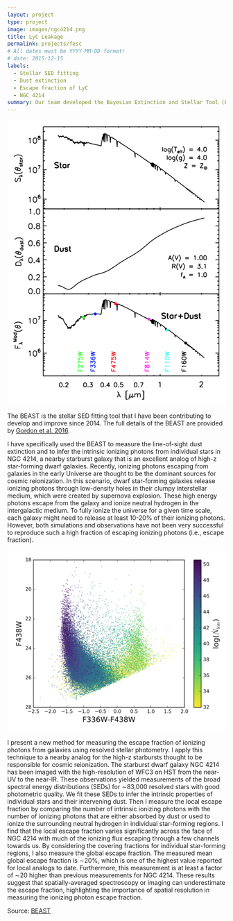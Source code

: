 ```yaml
---
layout: project
type: project
image: images/ngc4214.png
title: LyC Leakage
permalink: projects/fesc
# All dates must be YYYY-MM-DD format!
# date: 2015-12-15
labels:
  - Stellar SED fitting
  - Dust extinction
  - Escape fraction of LyC
  - NGC 4214
summary: Our team developed the Bayesian Extinction and Stellar Tool (BEAST). I use the BEAST to fit the ultraviolet to near-infrared photometric SEDs of stars in NGC 4214 to extract stellar and dust extinction parameters. 
---
```


<img class="ui medium right floated rounded image" src="../images/beast.png">

The BEAST is the stellar SED fitting tool that I have been contributing to develop and improve since 2014. The full details of the BEAST are provided by [Gordon et al. 2016](http://adsabs.harvard.edu/abs/2016ApJ...826..104G).

I have specifically used the BEAST to measure the line-of-sight dust extinction and to infer the intrinsic ionizing photons from individual stars in NGC 4214, a nearby starburst galaxy that is an excellent analog of high-z star-forming dwarf galaxies. Recently, ionizing photons escaping from galaxies in the early Universe are thought to be the dominant sources for cosmic reionization. In this scenario, dwarf star-forming galaxies release ionizing photons through low-density holes in their clumpy interstellar medium, which were created by supernova explosion. These high energy photons escape from the galaxy and ionize neutral hydrogen in the intergalactic medium. To fully ionize the universe for a given time scale, each galaxy might need to release at least 10-20% of their ionizing photons. However, both simulations and observations have not been very successful to reproduce such a high fraction of escaping ionizing photons (i.e., escape fraction).

<img class="ui medium right floated rounded image" src="../images/ngc4214_Nion.png">

I present a new method for measuring the escape fraction of ionizing photons from galaxies using resolved stellar photometry. I apply this technique to a nearby analog for the high-z starbursts thought to be responsible for cosmic reionization. The starburst dwarf galaxy NGC 4214 has been imaged with the high-resolution of WFC3 on HST from the near-UV to the near-IR. These observations yielded measurements of the broad spectral energy distributions (SEDs) for ∼83,000 resolved stars with good photometric quality. We fit these SEDs to infer the intrinsic properties of individual stars and their intervening dust. Then I measure the local escape fraction by comparing the number of intrinsic ionizing photons with the number of ionizing photons that are either absorbed by dust or used to ionize the surrounding neutral hydrogen in individual star-forming regions. I find that the local escape fraction varies significantly across the face of NGC 4214 with much of the ionizing flux escaping through a few channels towards us. By considering the covering fractions for individual star-forming regions, I also measure the global escape fraction. The measured mean global escape fraction is ∼20%, which is one of the highest value reported for local analogs to date. Furthermore, this measurement is at least a factor of ∼20 higher than previous measurements for NGC 4214. These results suggest that spatially-averaged spectroscopy or imaging can underestimate the escape fraction, highlighting the importance of spatial resolution in measuring the ionizing photon escape fraction.

 
Source: <a href="https://github.com/BEAST-Fitting/beast"><i class="large github icon"></i>BEAST</a>
